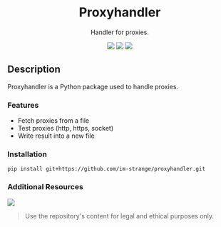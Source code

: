 <div align="center">
  <h1>Proxyhandler</h1>
  
  <p>Handler for proxies.</p>
  <img src="https://img.shields.io/badge/License-MIT-blue?style=for-the-badge">
  <img src="https://img.shields.io/badge/Proxyhandler-1.0.0-red?style=for-the-badge">
  <img src="https://img.shields.io/badge/-Python package-grey?style=for-the-badge&logo=python&logoColor=white">
</div>

## Description
Proxyhandler is a Python package used to handle proxies.



### Features 
- Fetch proxies from a file 
- Test proxies (http, https, socket)
- Write result into a new file 

### Installation 
```
pip install git+https://github.com/im-strange/proxyhandler.git
```

### Additional Resources
<a href="DOCUMENTATION.md">
  <img src="https://img.shields.io/badge/-Documentation-blue?style=for-the-badge">
</a>

<br>

> Use the repository's content for legal and ethical purposes only.
